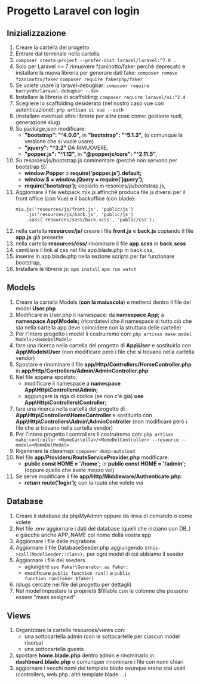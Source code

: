 # Progetto Laravel con login

## Inizializzazione
1. Creare la cartella del progetto
1. Entrare dal terminale nella cartella
1. ```composer create-project --prefer-dist laravel/laravel:^7.0 .```
1. Solo per Laravel <= 7 rimuovere fzaninotto/faker perchè deprecato e installare la nuova libreria per generare dati fake:
    ```composer remove fzaninotto/faker```
    ```composer require fakerphp/faker```
1. Se volete usare la laravel-debugbar:
    ```composer require barryvdh/laravel-debugbar --dev```
1. Installare la libreria di scaffolding:
    ```composer require laravel/ui:^2.4```
1. Scegliere lo scaffolding desiderato (nel nostro caso vue con autenticazione):
    ```php artisan ui vue --auth```
1. (installare eventuali altre librerie per altre cose come: gestione ruoli, generazione slug)
1. Su package.json modificare:
    - **"bootstrap": "^4.0.0",** in **"bootstrap": "^5.1.3",** (o comunque la versione che si vuole usare)
    - **"jquery": "^3.2"** DA RIMUOVERE,
    - **"popper.js": "^1.12",** in **"@popperjs/core": "^2.11.5",**
1. Su resorces/js/bootstrap.js commentare (perchè non servono per bootstrap 5):
    - **window.Popper = require('popper.js').default;**
    - **window.$ = window.jQuery = require('jquery');**
    - **require('bootstrap');** copiarlo in resorces/js/bootstrap.js,
1. Aggiornare il file webpack.mix.js affinchè produca file js diversi per il front office (con Vue) e il backoffice (con blade):
    ```
    mix.js('resources/js/front.js', 'public/js')
        .js('resources/js/back.js', 'public/js')
        .sass('resources/sass/back.scss', 'public/css');
    ```
1. nella cartella **resources/js/** creare i file **front.js** e **back.js** copiando il file **app.js** già presente
1. nella cartella **resources/css/** rinominare il file **app.scss** in **back.scss**
1. cambiare il link al css nel file app.blade.php in back.css,
1. inserire **<script src="{{ asset('js/back.js') }}" defer></script>** in app.blade.php nella sezione scripts per far funzionare bootstrap,
1. Installare le librerie js:
    ```npm install```
        ```npm run watch ```

## Models
1. Creare la cartella Models (**con la maiuscola**) e metterci dentro il file del model **User.php**
1. Modificare in User.php il namespace: da **namespace App;** a **namespace App\Models;** (ricordatevi che il namespace di tutto ciò che sta nella cartella app deve coincidere con la struttura delle cartelle)
1. Per l'intero progetto i model li costruiremo con:
    ```php artisan make:model Models/<NomeDelModel>```
1. fare una ricerca nella cartella del progetto di **App\User** e sostituirlo con **App\Models\User** (non modificare però i file che si trovano nella cartella vendor)
1. Spostare e rinominare il file **app/Http/Controllers/HomeController.php** in **app/Http/Controllers/Admin/AdminController.php**
1. Nel file appena spostato:
    - modificare il namespace a **namespace App\Http\Controllers\Admin;**
    - aggiungere la riga di codice (se non c'è già) **use App\Http\Controllers\Controller;**
1. fare una ricerca nella cartella del progetto di **App\Http\Controllers\HomeController** e sostituirlo con **App\Http\Controllers\Admin\AdminController** (non modificare però i file che si trovano nella cartella vendor)
1. Per l'intero progetto i controllers li costruiremo con:
    ```php artisan make:controller <NomeCartella>/<NomeDelController> --resource --model=<NomeDelModel>```
1. Rigenerare la classmap:
    ```composer dump-autoload```
1. Nel file **app/Providers/RouteServiceProvider.php** modificare:
    - **public const HOME = '/home';** in **public const HOME = '/admin';** (oppure quello che avete messo voi)
1. Se serve modificare il file **app/Http/Middleware/Authenticate.php**:
    - **return route('login');** con la route che volete voi


## Database
1. Creare il database da phpMyAdmin oppure da linea di comando o come volete
1. Nel file .env aggiornare i dati del database (quelli che iniziano con DB_) e giacchè anche APP_NAME col nome della vostra app
1. Aggiornare i file delle migrations
1. Aggiornare il file DatabaseSeeder.php aggiungendo <code>$this->call(ModelSeeder::class);</code> per ogni model di cui abbiamo il seeder
1. Aggiornare i file dei seeders
    - agiungere <code>use Faker\Generator as Faker;</code>
    - modificare <code>public function run()</code> a <code>public function run(Faker $faker)</code>
1. (slugs cercate nei file del progetto per dettagli)
1. Nel model impostare la proprietà $fillable con le colonne che possono essere "mass assigned"

## Views
1. Organizzare la cartella resources/views con:
    - una sottocartella admin (con le sottocartelle per ciascun model risorsa)
    - una sottocartella guests
1. spostare **home.blade.php** dentro admin e rinominarlo in **dashboard.blade.php** o comunquer rinominare i file con nomi chiari
1. aggiornare i vecchi nomi dei template blade ovunque erano stai usati (controllers, web.php, altri template blade ...)
